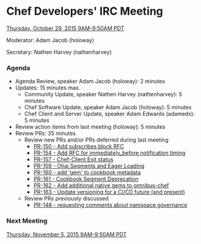 # Chef Developers' IRC Meeting

[Thursday, October 29, 2015 9AM-9:50AM PDT](http://everytimezone.com/#2015-10-29,240,cn3)

Moderator:  Adam Jacob (holoway)

Secretary:  Nathen Harvey (nathenharvey)

### Agenda
* Agenda Review, speaker Adam Jacob (holoway): 2 minutes
* Updates: 15 minutes max.
  * Community Update, speaker Nathen Harvey (nathenharvey): 5 minutes
  * Chef Software Update, speaker Adam Jacob (holoway): 5 minutes
  * Chef Client and Server Update, speaker Adam Edwards (adamedx): 5 minutes
* Review action items from last meeting (holoway): 5 minutes
* Review PRs:  35 minutes
  * Review new PRs and/or PRs deferred during last meeting
    * [PR-150 - Add subscribes block RFC](https://github.com/chef/chef-rfc/pull/150)
    * [PR-154 - Add RFC for immediately_before notification timing](https://github.com/chef/chef-rfc/pull/154)
    * [PR-157 - Chef-Client Exit status](https://github.com/chef/chef-rfc/pull/157)
    * [PR-159 - Ohai Segments and Eager Loading](https://github.com/chef/chef-rfc/pull/159)
    * [PR-160 - add 'gem' to cookbook metadata](https://github.com/chef/chef-rfc/pull/160)
    * [PR-161 - Cookbook Segment Deprecation](https://github.com/chef/chef-rfc/pull/161)
    * [PR-162 - Add additional native gems to omnibus-chef](https://github.com/chef/chef-rfc/pull/162)
    * [PR-163 - Update versioning for a CI/CD future (and present)](https://github.com/chef/chef-rfc/pull/163)
  * Review PRs previously discussed
    * [PR-148 - requesting comments about namspace governance](https://github.com/chef/chef-rfc/pull/148)

### Next Meeting

[Thursday, November 5, 2015 9AM-9:50AM PDT](http://everytimezone.com/#2015-11-05,240,cn3)
